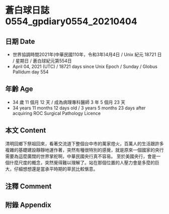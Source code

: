 [_metadata_:encoding]: - "utf-8"
[_metadata_:language]: - "zh-Hant-TW"
[_metadata_:fileformat]: - "markdown"
[_metadata_:MIME_type]: - "text/plain"
[_metadata_:markdown_version]: - "commonmark version 0.29"
[_metadata_:markdown_spec]: - "https://spec.commonmark.org/0.29/"

# 蒼白球日誌0554_gpdiary0554_20210404 #

## 日期 Date ##

* 世界協調時間2021年(中華民國110年，令和3年)4月4日 / Unix 紀元 18721 日 / 星期日 / 蒼白球紀元第554日
* April 04, 2021 (UTC) / 18721 days since Unix Epoch / Sunday / Globus Pallidum day 554

## 年齡 Age ##

* 34 歲 11 個月 12 天 / 成為病理專科醫師 3 年 5 個月 23 天
* 34 years 11 months 12 days old / 3 years 5 months 23 days after acquiring ROC Surgical Pathology Licence

## 本文 Content ##

清明回鄉下祭祖回來，看著交流道下整個台中市的萬家燈火，百萬人的生活跟許多複雜的基礎建設靜靜地運作著，突然有種很特別的感覺，就是原來一個國家的央行需要為這麼廣闊的世界掌舵啊，中華民國央行真不容易。
至於美國央行，會是一個什麼尺度的概念，突然覺得難以理解了。站在那個位置的人壓力會是多麼的巨大，仔細想想還是當承平時期的草民比較愜意。

## 注釋 Comment ##

## 附錄 Appendix ##

